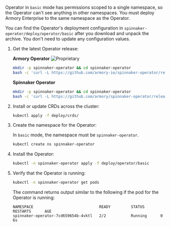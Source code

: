 <!-- this file does not contain H2 etc headings
Hugo does not render headings in included files
-->
Operator in `basic` mode has permissions scoped to a single namespace, so the Operator can't see anything in other namespaces. You must deploy Armory Enterprise to the same namespace as the Operator.

You can find the Operator's deployment configuration in `spinnaker-operator/deploy/operator/basic` after you download and unpack the archive. You don't need to update any configuration values.

1. Get the latest Operator release:

   **Armory Operator** ![Proprietary](/images/proprietary.svg)

   ```bash
   mkdir -p spinnaker-operator && cd spinnaker-operator
   bash -c 'curl -L https://github.com/armory-io/spinnaker-operator/releases/latest/download/manifests.tgz | tar -xz'
   ```

   **Spinnaker Operator**

   ```bash
   mkdir -p spinnaker-operator && cd spinnaker-operator
   bash -c 'curl -L https://github.com/armory/spinnaker-operator/releases/latest/download/manifests.tgz | tar -xz'
   ```

1. Install or update CRDs across the cluster:

   ```bash
   kubectl apply -f deploy/crds/
   ```

1. Create the namespace for the Operator:

   In `basic` mode, the namespace must be `spinnaker-operator`.

   ```bash
   kubectl create ns spinnaker-operator
   ```

1. Install the Operator:

   ```bash
   kubectl -n spinnaker-operator apply -f deploy/operator/basic
   ```


1. Verify that the Operator is running:

   ```bash
   kubectl -n spinnaker-operator get pods
   ```

   The command returns output similar to the following if the pod for the Operator is running:

   ```
   NAMESPACE                             READY         STATUS       RESTARTS      AGE
   spinnaker-operator-7cd659654b-4vktl   2/2           Running      0             6s
   ```
